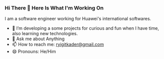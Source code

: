 ### Hi There 👋  Here Is What I'm Working On 


 I am a software engineer working for Huawei's international softwares.

 - 🌱 I’m  developing a some projects for curious and fun when I have time, also learning new technologies.
 - 💬 Ask me about Anything
 - 📫 How to reach me: ryigitkader@gmail.com
 - 😄 Pronouns: He/Him



